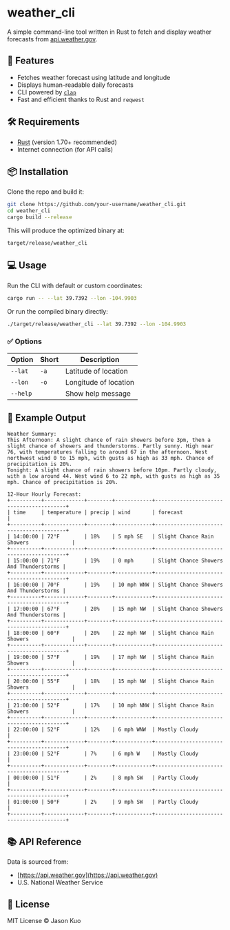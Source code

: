 # weather_cli

A simple command-line tool written in Rust to fetch and display weather forecasts from [api.weather.gov](https://www.weather.gov/documentation/services-web-api).

## 🚀 Features

- Fetches weather forecast using latitude and longitude
- Displays human-readable daily forecasts
- CLI powered by [`clap`](https://docs.rs/clap/)
- Fast and efficient thanks to Rust and `reqwest`

## 🛠 Requirements

- [Rust](https://www.rust-lang.org/tools/install) (version 1.70+ recommended)
- Internet connection (for API calls)

## 📦 Installation

Clone the repo and build it:

```bash
git clone https://github.com/your-username/weather_cli.git
cd weather_cli
cargo build --release
```

This will produce the optimized binary at:

```bash
target/release/weather_cli
```

## 💻 Usage

Run the CLI with default or custom coordinates:

```bash
cargo run -- --lat 39.7392 --lon -104.9903
```

Or run the compiled binary directly:

```bash
./target/release/weather_cli --lat 39.7392 --lon -104.9903
```

### ✅ Options

| Option      | Short | Description              |
|-------------|-------|--------------------------|
| `--lat`     | `-a`  | Latitude of location     |
| `--lon`     | `-o`  | Longitude of location    |
| `--help`    |       | Show help message        |

## 🧪 Example Output

```text
Weather Summary:
This Afternoon: A slight chance of rain showers before 3pm, then a slight chance of showers and thunderstorms. Partly sunny. High near 76, with temperatures falling to around 67 in the afternoon. West northwest wind 0 to 15 mph, with gusts as high as 33 mph. Chance of precipitation is 20%.
Tonight: A slight chance of rain showers before 10pm. Partly cloudy, with a low around 44. West wind 6 to 22 mph, with gusts as high as 35 mph. Chance of precipitation is 20%.

12-Hour Hourly Forecast:
+----------+-------------+--------+------------+-----------------------------------------+
| time     | temperature | precip | wind       | forecast                                |
+----------+-------------+--------+------------+-----------------------------------------+
| 14:00:00 | 72°F        | 18%    | 5 mph SE   | Slight Chance Rain Showers              |
+----------+-------------+--------+------------+-----------------------------------------+
| 15:00:00 | 71°F        | 19%    | 0 mph      | Slight Chance Showers And Thunderstorms |
+----------+-------------+--------+------------+-----------------------------------------+
| 16:00:00 | 70°F        | 19%    | 10 mph WNW | Slight Chance Showers And Thunderstorms |
+----------+-------------+--------+------------+-----------------------------------------+
| 17:00:00 | 67°F        | 20%    | 15 mph NW  | Slight Chance Showers And Thunderstorms |
+----------+-------------+--------+------------+-----------------------------------------+
| 18:00:00 | 60°F        | 20%    | 22 mph NW  | Slight Chance Rain Showers              |
+----------+-------------+--------+------------+-----------------------------------------+
| 19:00:00 | 57°F        | 19%    | 17 mph NW  | Slight Chance Rain Showers              |
+----------+-------------+--------+------------+-----------------------------------------+
| 20:00:00 | 55°F        | 18%    | 15 mph NW  | Slight Chance Rain Showers              |
+----------+-------------+--------+------------+-----------------------------------------+
| 21:00:00 | 52°F        | 17%    | 10 mph NNW | Slight Chance Rain Showers              |
+----------+-------------+--------+------------+-----------------------------------------+
| 22:00:00 | 52°F        | 12%    | 6 mph WNW  | Mostly Cloudy                           |
+----------+-------------+--------+------------+-----------------------------------------+
| 23:00:00 | 52°F        | 7%     | 6 mph W    | Mostly Cloudy                           |
+----------+-------------+--------+------------+-----------------------------------------+
| 00:00:00 | 51°F        | 2%     | 8 mph SW   | Partly Cloudy                           |
+----------+-------------+--------+------------+-----------------------------------------+
| 01:00:00 | 50°F        | 2%     | 9 mph SW   | Partly Cloudy                           |
+----------+-------------+--------+------------+-----------------------------------------+
```

## 📚 API Reference

Data is sourced from:

- [https://api.weather.gov](https://api.weather.gov)
- U.S. National Weather Service

## 📝 License

MIT License © Jason Kuo
